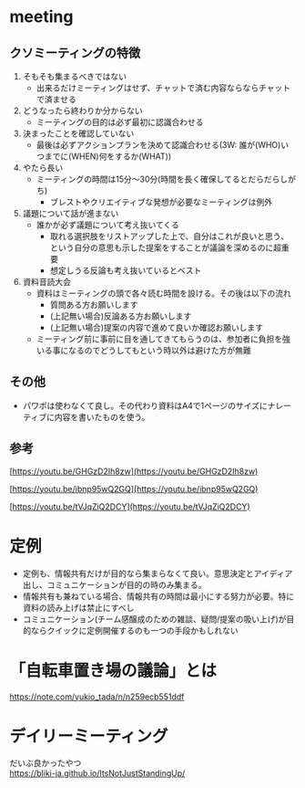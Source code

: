 # meeting
## クソミーティングの特徴

1. そもそも集まるべきではない
    - 出来るだけミーティングはせず、チャットで済む内容ならならチャットで済ませる
2. どうなったら終わりか分からない
    - ミーティングの目的は必ず最初に認識合わせる
3. 決まったことを確認していない
    - 最後は必ずアクションプランを決めて認識合わせる(3W: 誰が(WHO)いつまでに(WHEN)何をするか(WHAT))
4. やたら長い
    - ミーティングの時間は15分〜30分(時間を長く確保してるとだらだらしがち)
        - ブレストやクリエイティブな発想が必要なミーティングは例外
5. 議題について話が進まない
    - 誰かが必ず議題について考え抜いてくる
        - 取れる選択肢をリストアップした上で、自分はこれが良いと思う、という自分の意思も示した提案をすることが議論を深めるのに超重要
        - 想定しうる反論も考え抜いているとベスト
6. 資料音読大会
    - 資料はミーティングの頭で各々読む時間を設ける。その後は以下の流れ
        - 質問ある方お願いします
        - (上記無い場合)反論ある方お願いします
        - (上記無い場合)提案の内容で進めて良いか確認お願いします
    - ミーティング前に事前に目を通してきてもらうのは、参加者に負担を強いる事になるのでどうしてもという時以外は避けた方が無難

## その他

- パワポは使わなくて良し。その代わり資料はA4で1ページのサイズにナレーティブに内容を書いたものを使う。

## 参考

[https://youtu.be/GHGzD2Ih8zw](https://youtu.be/GHGzD2Ih8zw)

[https://youtu.be/ibnp95wQ2GQ](https://youtu.be/ibnp95wQ2GQ)

[https://youtu.be/tVJqZiQ2DCY](https://youtu.be/tVJqZiQ2DCY)

# 定例

- 定例も、情報共有だけが目的なら集まらなくて良い。意思決定とアイディア出し、コミュニケーションが目的の時のみ集まる。
- 情報共有も兼ねている場合、情報共有の時間は最小にする努力が必要。特に資料の読み上げは禁止にすべし
- コミュニケーション(チーム感醸成のための雑談、疑問/提案の吸い上げ)が目的ならクイックに定例開催するのも一つの手段かもしれない

# 「自転車置き場の議論」とは
https://note.com/yukio_tada/n/n259ecb551ddf

# デイリーミーティング
だいぶ良かったやつ  
https://bliki-ja.github.io/ItsNotJustStandingUp/